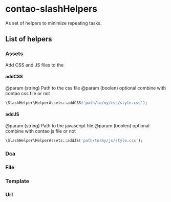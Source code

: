 # contao-slashHelpers #

As set of helpers to minimize repeating tasks.

## List of helpers ##

### Assets ###

Add CSS and JS files to the <head>

#### addCSS ####

@param (string) Path to the css file
@param (boolen) optional combine with contao css file or not

```php
\SlashHelper\HelperAssets::addCSS('path/to/my/css/style.css');
```

#### addJS ####

@param (string) Path to the javascript file
@param (boolen) optional combine with contao js file or not

```php
\SlashHelper\HelperAssets::addJS('path/to/my/js/style.css');
```

### Dca ###

### File ###

### Template ###

### Url ###
